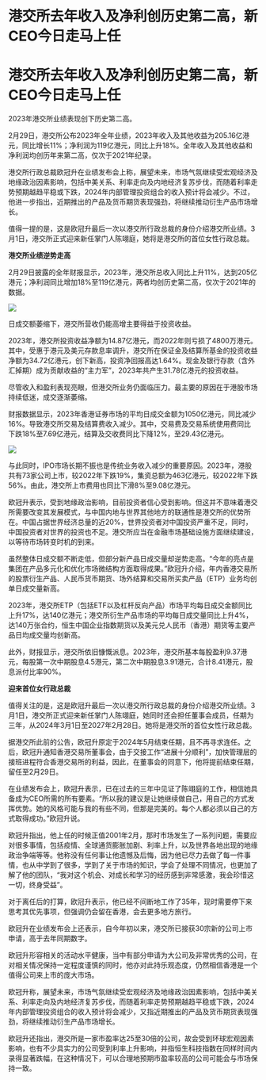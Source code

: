 # 港交所去年收入及净利创历史第二高，新CEO今日走马上任

# 港交所去年收入及净利创历史第二高，新CEO今日走马上任

2023年港交所业绩表现创下历史第二高。

2月29日，港交所公布2023年全年业绩，2023年收入及其他收益为205.16亿港元，同比增长11%；净利润为119亿港元，同比上升18%。全年收入及其他收益和净利润均创历年来第二高，仅次于2021年纪录。

港交所行政总裁欧冠升在业绩发布会上称，展望未来，市场气氛继续受宏观经济及地缘政治因素影响，包括中美关系、利率走向及内地经济复苏步伐，而随着利率走势预期越趋平稳或下跌，2024年内部管理投资组合的收入预计将会减少。不过，他进一步指出，近期推出的产品及货币期货表现强劲，将继续推动衍生产品市场增长。

值得一提的是，这是欧冠升最后一次以港交所行政总裁的身份介绍港交所业绩。3月1日，港交所正式迎来新任掌门人陈翊庭，她将是港交所的首位女性行政总裁。

**港交所业绩逆势走高**

2月29日披露的全年财报显示，2023年，港交所总收入同比上升11%，达到205亿港元；净利润同比增加18%至119亿港元，两者均创历史第二高，仅次于2021年的数据。

![](https://inews.gtimg.com/om_bt/OZ01xY81pOP0d6fuJuVc0cg2GLyNoAkva76OIUGF_HzM4AA/1000)

日成交额萎缩下，港交所营收仍能高增主要得益于投资收益。

2023年，港交所投资收益净额为14.87亿港元，而2022年则亏损了4800万港元。其中，受惠于港元及美元存款息率调升，港交所在保证金及结算所基金的投资收益净额为34.72亿港元，创下新高，投资净回报高达1.64%。现金及银行存款（含外汇掉期）成为贡献收益的“主力军”，2023年共产生31.78亿港元的投资收益。

尽管收入和盈利表现亮眼，但港交所业务仍面临压力。最主要的原因在于港股市场持续低迷，成交逐渐萎缩。

财报数据显示，2023年香港证券市场的平均日成交金额为1050亿港元，同比减少16%。导致港交所交易及结算费收入减少。其中，交易费及交易系统使用费同比下跌18%至7.69亿港元，结算及交收费同比下降12%，至29.43亿港元。

![](https://inews.gtimg.com/om_bt/O_BakO8GAosRqoxajwY0D66QtliEpBReJuQliTqmMf7ZcAA/1000)

与此同时，IPO市场长期不振也是传统业务收入减少的重要原因。2023年，港股共有73家公司上市，较2022年下跌19%，集资总额为463亿港元，较2022年下跌56%。由此，港交所上市费用也同比下滑8%至9.08亿港元。

欧冠升表示，受到地缘政治影响，目前投资者信心受到影响。但这并不意味着港交所需要改变其发展模式，与中国内地与世界其他地方的联通性是港交所的优势所在。中国占据世界经济总量的近20%，世界投资者对中国投资严重不足，同时，中国投资者对世界的投资也不足。港交所应当在金融市场基础设施方面继续建设，以等待市场转变时机的到来。

虽然整体日成交额不断走低，但部分新产品日成交量却逆势走高。“今年的亮点是集团在产品多元化和优化市场微结构方面取得成果。”欧冠升介绍，年内香港交易所的股票衍生产品、人民币货币期货、场外结算和交易所买卖产品（ETP）业务均创单日成交量新高。

2023年，港交所ETP（包括ETF以及杠杆反向产品）市场平均每日成交金额同比上升17%，达140亿港元；港交所衍生产品市场的平均每日成交量同比上升4%，达140万张合约，恒生中国企业指数期货以及美元兑人民币（香港）期货等主要产品日均成交量均创新高。

此外，财报显示，港交所依旧慷慨派息。2023年，港交所基本每股盈利9.37港元，每股第一次中期股息4.5港元，第二次中期股息3.91港元，合计8.41港元，股息派付比率90%。

**迎来首位女行政总裁**

值得关注的是，这是欧冠升最后一次以港交所行政总裁的身份介绍港交所业绩。3月1日，港交所正式迎来新任掌门人陈翊庭，她同时还会担任董事会成员，任期为三年，从2024年3月1日至2027年2月28日。她将是港交所的首位女性行政总裁。

据港交所此前的公告，欧冠升原定于2024年5月结束任期，且不再寻求连任。之后，欧冠升通知香港交易所董事会，由于交接工作“进展十分顺利”，加快管理层的接班进程符合香港交易所的利益，因此，在董事会的同意下，他将提前结束任期，留任至2月29日。

在业绩发布会上，欧冠升表示，已在过去的三年中见证了陈翊庭的工作，相信她具备成为CEO所需的所有要素。“所以我的建议是让她继续做自己，用自己的方式发挥优势。她的风格可能与我的有些不同，但那是完美的。每个人都必须以自己的方式取得成功。”欧冠升说。

欧冠升指出，他上任的时候正值2001年2月，那时市场发生了一系列问题，需要应对很多事情，包括疫情、全球通货膨胀加剧、利率上升，以及世界各地出现的地缘政治争端等等。他称没有任何事让他遗憾及后悔，因为他已尽力去做了每一件事情，也从中学到了很多，学到了关于市场的知识，学会了处理不同情况，也更加了解了他的团队，“我对这个机会、对成长和学习的经历感到非常感激，我会珍惜这一切，终身受益”。

对于离任后的打算，欧冠升表示，他已经不间断地工作了35年，现时需要停下来思考其优先事项，但强调仍会留在香港，会去更多地方旅行。

欧冠升在业绩发布会上还表示，自今年初以来，港交所已接获30宗新的公司上市申请，高于去年同期数字。

欧冠升形容相关的活动水平健康，当中有部分申请为大公司及非常优秀的公司，在对相关情况保持一定程度谨慎的同时，他亦对此持乐观态度，仍然相信香港是一个值得公司来上市的庞大市场。

欧冠升称，展望未来，市场气氛继续受宏观经济及地缘政治因素影响，包括中美关系、利率走向及内地经济复苏步伐，而随着利率走势预期越趋平稳或下跌，2024年内部管理投资组合的收入预计将会减少，又指近期推出的产品及货币期货表现强劲，将继续推动衍生产品市场增长。

欧冠升还指出，港交所是一家市盈率达25至30倍的公司，故会受到环球宏观因素影响，也有不少具实力的公司受到利率上升影响，并指恒生科技指数在同样时间内录得显著跌幅，在这种情况下，可以合理地预期市盈率较高的公司可能会与市场保持一致。

